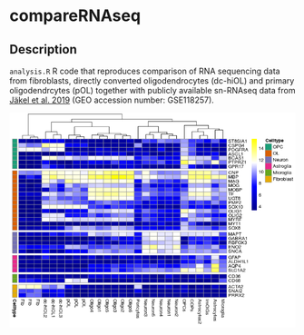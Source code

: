 # compareRNAseq

## Description

`analysis.R`
R code that reproduces comparison of RNA sequencing data from fibroblasts, directly converted oligodendrocytes (dc-hiOL) and primary oligodendrcytes (pOL) together with publicly available sn-RNAseq data from [Jäkel et al. 2019](https://pubmed.ncbi.nlm.nih.gov/30747918/) (GEO accession number: GSE118257).

![Heatmap](https://raw.githubusercontent.com/ctho1/compareRNAseq/main/figure/heatmap.png)
